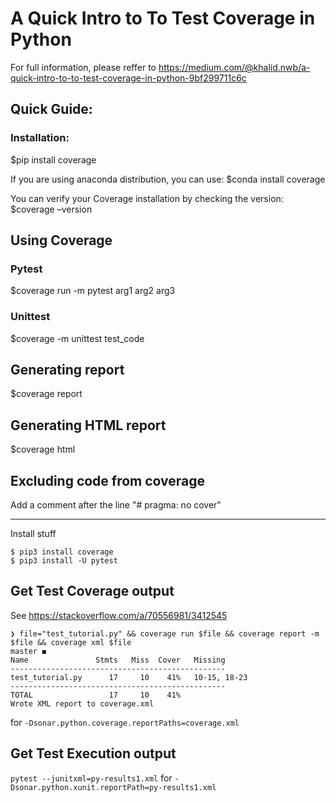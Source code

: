 # A Quick Intro to To Test Coverage in Python
For full information, please reffer to https://medium.com/@khalid.nwb/a-quick-intro-to-to-test-coverage-in-python-9bf299711c6c
## Quick Guide:
### Installation:
$pip install coverage

If you are using anaconda distribution, you can use:
$conda install coverage

You can verify your Coverage installation by checking the version:
$coverage –version

## Using Coverage
### Pytest
$coverage run -m pytest arg1 arg2 arg3

### Unittest
$coverage -m unittest test_code

## Generating report
$coverage report

## Generating HTML report
$coverage html

## Excluding code from coverage
Add a comment after the line "# pragma: no cover"


------
Install stuff
```text
$ pip3 install coverage
$ pip3 install -U pytest
```

## Get Test Coverage output
See https://stackoverflow.com/a/70556981/3412545
```text
❯ file="test_tutorial.py" && coverage run $file && coverage report -m $file && coverage xml $file                                                                                                                                                           master ◼
Name               Stmts   Miss  Cover   Missing
------------------------------------------------
test_tutorial.py      17     10    41%   10-15, 18-23
------------------------------------------------
TOTAL                 17     10    41%
Wrote XML report to coverage.xml
```
for
`-Dsonar.python.coverage.reportPaths=coverage.xml`

## Get Test Execution output
`pytest --junitxml=py-results1.xml`
for
`-Dsonar.python.xunit.reportPath=py-results1.xml`



